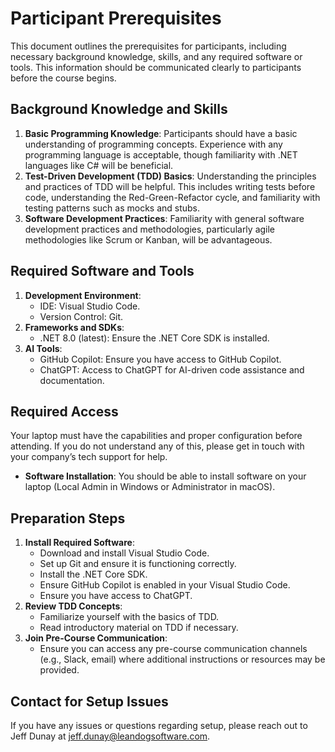 # Participant Prerequisites

This document outlines the prerequisites for participants, including necessary background knowledge, skills, and any required software or tools. This information should be communicated clearly to participants before the course begins.

## Background Knowledge and Skills

1. **Basic Programming Knowledge**: Participants should have a basic understanding of programming concepts. Experience with any programming language is acceptable, though familiarity with .NET languages like C# will be beneficial.
2. **Test-Driven Development (TDD) Basics**: Understanding the principles and practices of TDD will be helpful. This includes writing tests before code, understanding the Red-Green-Refactor cycle, and familiarity with testing patterns such as mocks and stubs.
3. **Software Development Practices**: Familiarity with general software development practices and methodologies, particularly agile methodologies like Scrum or Kanban, will be advantageous.

## Required Software and Tools

1. **Development Environment**:
   - IDE: Visual Studio Code.
   - Version Control: Git.
2. **Frameworks and SDKs**:
   - .NET 8.0 (latest): Ensure the .NET Core SDK is installed.
3. **AI Tools**:
   - GitHub Copilot: Ensure you have access to GitHub Copilot.
   - ChatGPT: Access to ChatGPT for AI-driven code assistance and documentation.

## Required Access

Your laptop must have the capabilities and proper configuration before attending. If you do not understand any of this, please get in touch with your company’s tech support for help.

- **Software Installation**: You should be able to install software on your laptop (Local Admin in Windows or Administrator in macOS).

## Preparation Steps

1. **Install Required Software**:
   - Download and install Visual Studio Code.
   - Set up Git and ensure it is functioning correctly.
   - Install the .NET Core SDK.
   - Ensure GitHub Copilot is enabled in your Visual Studio Code.
   - Ensure you have access to ChatGPT.
2. **Review TDD Concepts**:
   - Familiarize yourself with the basics of TDD.
   - Read introductory material on TDD if necessary.
3. **Join Pre-Course Communication**:
   - Ensure you can access any pre-course communication channels (e.g., Slack, email) where additional instructions or resources may be provided.

## Contact for Setup Issues

If you have any issues or questions regarding setup, please reach out to Jeff Dunay at [jeff.dunay@leandogsoftware.com](mailto:jeff.dunay@leandogsoftware.com).
